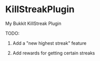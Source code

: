 # KillStreakPlugin
My Bukkit KillStreak Plugin

TODO:


1. Add a "new highest streak" feature

2. Add rewards for getting certain streaks
